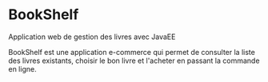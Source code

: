 # BookShelf
Application web de gestion des livres avec JavaEE 

BookShelf est une application e-commerce qui permet de consulter la liste des livres existants, choisir le bon livre et  l'acheter en passant la commande en ligne.
